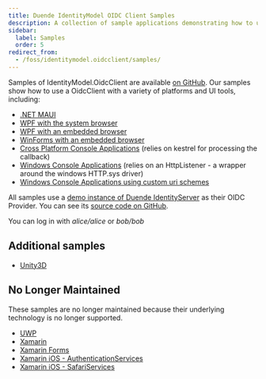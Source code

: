 ```yaml
---
title: Duende IdentityModel OIDC Client Samples
description: A collection of sample applications demonstrating how to use IdentityModel.OidcClient with various platforms and UI frameworks.
sidebar:
  label: Samples
  order: 5
redirect_from:
  - /foss/identitymodel.oidcclient/samples/
---
```


Samples of IdentityModel.OidcClient are available [on
GitHub](https://github.com/DuendeSoftware/foss/tree/main/identity-model-oidc-client/samples). Our samples
show how to use a OidcClient with a variety of platforms and UI tools, including:

- [.NET MAUI](https://github.com/DuendeSoftware/foss/tree/main/identity-model-oidc-client/samples/Maui)
- [WPF with the system browser](https://github.com/DuendeSoftware/foss/tree/main/identity-model-oidc-client/samples/Wpf)
- [WPF with an embedded browser](https://github.com/DuendeSoftware/foss/tree/main/identity-model-oidc-client/samples/WpfWebView2)
- [WinForms with an embedded browser](https://github.com/DuendeSoftware/foss/tree/main/identity-model-oidc-client/samples/WinFormsWebView2)
- [Cross Platform Console Applications](https://github.com/DuendeSoftware/foss/tree/main/identity-model-oidc-client/samples/NetCoreConsoleClient) (relies on kestrel for processing the callback)
- [Windows Console Applications](https://github.com/DuendeSoftware/foss/tree/main/identity-model-oidc-client/samples/HttpSysConsoleClient) (relies on an HttpListener - a wrapper around the windows HTTP.sys driver)
- [Windows Console Applications using custom uri schemes](https://github.com/DuendeSoftware/foss/tree/main/identity-model-oidc-client/samples/WindowsConsoleSystemBrowser)

All samples use a [demo instance of Duende IdentityServer](https://demo.duendesoftware.com)
as their OIDC Provider. You can see its [source code on GitHub](https://github.com/DuendeSoftware/demo.duendesoftware.com).

You can log in with *alice/alice* or *bob/bob*

## Additional samples

* [Unity3D](https://github.com/peterhorsley/Unity3D.Authentication.Example)

## No Longer Maintained

These samples are no longer maintained because their underlying technology is no
longer supported.

- [UWP](https://github.com/IdentityModel/IdentityModel.OidcClient.Samples/tree/archived/uwp/Uwp)
- [Xamarin](https://github.com/IdentityModel/IdentityModel.OidcClient.Samples/tree/archived/xamarin/XamarinAndroidClient)
- [Xamarin Forms](https://github.com/IdentityModel/IdentityModel.OidcClient.Samples/tree/archived/xamarin/XamarinForms)
- [Xamarin iOS - AuthenticationServices](https://github.com/IdentityModel/IdentityModel.OidcClient.Samples/tree/archived/xamarin/iOS_AuthenticationServices)
- [Xamarin iOS - SafariServices](https://github.com/IdentityModel/IdentityModel.OidcClient.Samples/tree/archived/xamarin/iOS_SafariServices)
